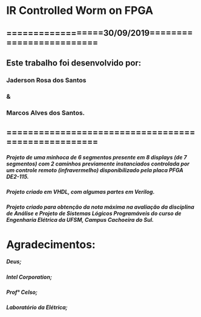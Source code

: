 # IR Controlled Worm on FPGA

## ==================30/09/2019=========================
## Este trabalho foi desenvolvido por:
### Jaderson Rosa dos Santos 
### &
### Marcos Alves dos Santos.
## ====================================================


##### Projeto de uma minhoca de 6 segmentos presente em 8 displays (de 7 segmentos) com 2 caminhos previamente instanciados controlada por um controle remoto (infravermelho) disponibilizado pela placa PFGA DE2-115.
##### Projeto criado em VHDL, com algumas partes em Verilog. 
##### Projeto criado para obtenção da nota máxima na avaliação da disciplina de Análise e Projeto de Sistemas Lógicos Programáveis do curso de Engenharia Elétrica da UFSM, Campus Cachoeira do Sul. 




# Agradecimentos: 

##### Deus;
##### Intel Corporation;
##### Prof° Celso;
##### Laboratório da Elétrica;
